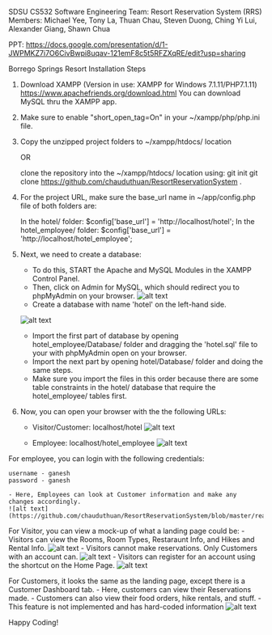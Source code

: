 SDSU CS532 Software Engineering
Team: Resort Reservation System (RRS) 
Members: Michael Yee, Tony La, Thuan Chau, Steven Duong, Ching Yi Lui, Alexander Giang, Shawn Chua

PPT: https://docs.google.com/presentation/d/1-JWPMKZ7i7O6CivBwpi8uqav-121emF8c5t5RFZXqRE/edit?usp=sharing

Borrego Springs Resort Installation Steps

1. Download XAMPP (Version in use: XAMPP for Windows 7.1.11/PHP7.1.11)
	https://www.apachefriends.org/download.html
   You can download MySQL thru the XAMPP app.

2. Make sure to enable "short_open_tag=On" in your ~/xampp/php/php.ini file.

3. Copy the unzipped project folders to ~/xampp/htdocs/ location 

	OR
	
	clone the repository into the ~/xampp/htdocs/ location using: 
	git init
	git clone https://github.com/chauduthuan/ResortReservationSystem .

4. For the project URL, make sure the base_url name in ~/app/config.php file of both folders are:
	
	In the hotel/ folder: 
		$config['base_url'] = 'http://localhost/hotel';
	In the hotel_employee/ folder:
		$config['base_url'] = 'http://localhost/hotel_employee';

5. Next, we need to create a database:
	- To do this, START the Apache and MySQL Modules in the XAMPP Control Panel.
	- Then, click on Admin for MySQL, which should redirect you to phpMyAdmin on your browser.
	![alt text](https://github.com/chauduthuan/ResortReservationSystem/blob/master/readmepics/XAMPP.JPG)
	- Create a database with name 'hotel' on the left-hand side.
	
	![alt text](https://github.com/chauduthuan/ResortReservationSystem/blob/master/readmepics/phpmyadmin.JPG)
	- Import the first part of database by opening hotel_employee/Database/ folder and dragging 
	the 'hotel.sql' file to your with phpMyAdmin open on your browser.
	- Import the next part by opening hotel/Database/ folder and doing the same steps.
	- Make sure you import the files in this order because there are some table constraints in 
	the hotel/ database that require the hotel_employee/ tables first.
	
4. Now, you can open your browser with the the following URLs:
	- Visitor/Customer: localhost/hotel
	![alt text](https://github.com/chauduthuan/ResortReservationSystem/blob/master/readmepics/LandingPage.JPG)
	
	- Employee: localhost/hotel_employee
	![alt text](https://github.com/chauduthuan/ResortReservationSystem/blob/master/readmepics/employeelogin.JPG)
	
For employee, you can login with the following credentials:

	username - ganesh
	password - ganesh

	- Here, Employees can look at Customer information and make any changes accordingly.
	![alt text](https://github.com/chauduthuan/ResortReservationSystem/blob/master/readmepics/employeedash1.JPG)

For Visitor, you can view a mock-up of what a landing page could be:
	- Visitors can view the Rooms, Room Types, Restaraunt Info, and Hikes and Rental Info. 
	![alt text](https://github.com/chauduthuan/ResortReservationSystem/blob/master/readmepics/RoomsTab.JPG)
	- Visitors cannot make reservations. Only Customers with an account can.
	![alt text](https://github.com/chauduthuan/ResortReservationSystem/blob/master/readmepics/Reservation1.JPG)
	- Visitors can register for an account using the shortcut on the Home Page.
	![alt text](https://github.com/chauduthuan/ResortReservationSystem/blob/master/readmepics/customerregister.JPG)

For Customers, it looks the same as the landing page, except there is a Customer Dashboard tab.
	- Here, customers can view their Reservations made.
	- Customers can also view their food orders, hike rentals, and stuff. 
		- This feature is not implemented and has hard-coded information
	![alt text](https://github.com/chauduthuan/ResortReservationSystem/blob/master/readmepics/customerdash.JPG)

Happy Coding!
